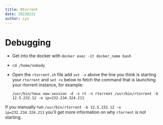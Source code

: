 ```yaml
---
title: Rtorrent
date: 20220222
author: Lyz
---
```


# Debugging

* Get into the docker with `docker exec -it docker_name bash`
* `cd /home/nobody`
* Open the `rtorrent.sh` file add `set -x` above the line you think is starting your `rtorrent` and `set +x` below to fetch the command that is launching your rtorrent instance, for example:

    ```
    /usr/bin/tmux new-session -d -s rt -n rtorrent /usr/bin/rtorrent -b 12.5.232.12 -o ip=232.234.324.211
    ```

If you manually run `/usr/bin/rtorrent -b 12.5.232.12 -o ip=232.234.324.211`
you'll get more information on why `rtorrent` is not starting.
